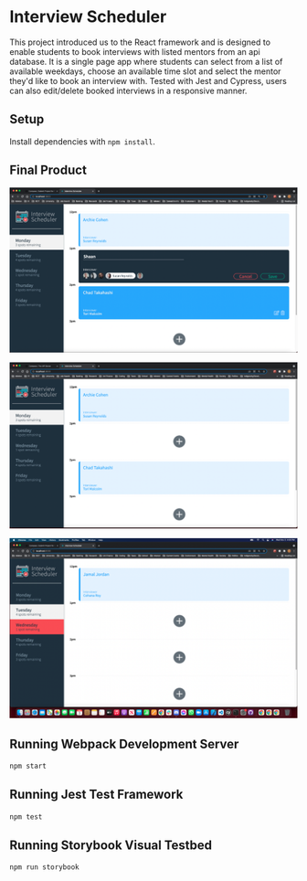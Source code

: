 # Interview Scheduler

This project introduced us to the React framework and is designed to enable students to book interviews with listed mentors from an api database. It is a single page app where students can select from a list of available weekdays, choose an available time slot and select the mentor they'd like to book an interview with. Tested with Jest and Cypress, users can also edit/delete booked interviews in a responsive manner. 

## Setup

Install dependencies with `npm install`.

## Final Product

!["book interview screenshot"](https://github.com/SaamKoukpari/scheduler/blob/master/docs/BookInterview.png?raw=true)

!["home page screenshot"](https://github.com/SaamKoukpari/scheduler/blob/master/docs/HomePage.png?raw=true)

!["select day screenshot"](https://github.com/SaamKoukpari/scheduler/blob/master/docs/SelectDay.png?raw=true) 

## Running Webpack Development Server

```sh
npm start
```

## Running Jest Test Framework

```sh
npm test
```

## Running Storybook Visual Testbed

```sh
npm run storybook
```

